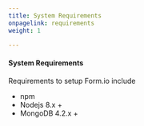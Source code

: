 ```yaml
---
title: System Requirements
onpagelink: requirements
weight: 1

---
```


#### **System Requirements**

Requirements to setup Form.io include

- npm
- Nodejs 8.x +
- MongoDB 4.2.x +
 
